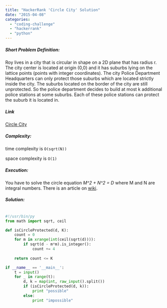 ```yaml
---
title: "HackerRank 'Circle City' Solution"
date: "2015-04-08"
categories: 
  - "coding-challenge"
  - "hackerrank"
  - "python"
---
```


##### Short Problem Definition:

Roy lives in a city that is circular in shape on a 2D plane that has radius r. The city center is located at origin (0,0) and it has suburbs lying on the lattice points (points with integer coordinates). The city Police Department Headquarters can only protect those suburbs which are located strictly inside the city. The suburbs located on the border of the city are still unprotected. So the police department decides to build at most k additional police stations at some suburbs. Each of these police stations can protect the suburb it is located in.

##### Link

[Circle City](https://www.hackerrank.com/challenges/circle-city)

##### Complexity:

time complexity is `O(sqrt(N))`

space complexity is `O(1)`

##### Execution:

You have to solve the circle equation _M^2 + N^2 = D_ where M and N are integral numbers. There is an article on [wiki](http://en.wikipedia.org/wiki/Gauss_circle_problem "Gauss Circle Problem").

##### Solution:

```python

#!/usr/bin/py
from math import sqrt, ceil

def isCircleProtected(d, K):
    count = 0
    for m in xrange(int(ceil(sqrt(d)))):
        if sqrt(d - m*m).is_integer():
            count += 4
    
    return count <= K

if __name__ == '__main__':
    t = input()
    for _ in range(t):
    	d, k = map(int, raw_input().split())
        if (isCircleProtected(d, k)):
            print "possible"
        else:
            print "impossible"

```
